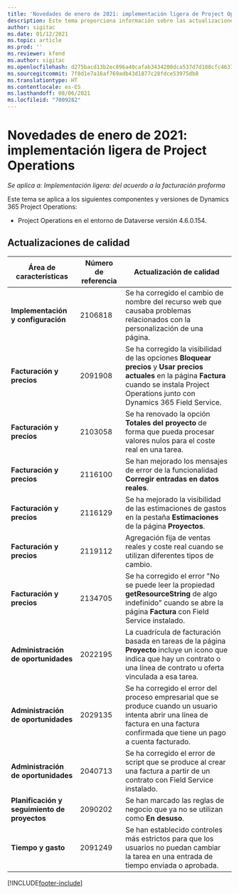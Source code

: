 ```yaml
---
title: 'Novedades de enero de 2021: implementación ligera de Project Operations'
description: Este tema proporciona información sobre las actualizaciones de calidad disponibles en la versión de enero de 2021 de la implementación ligera de Project Operations.
author: sigitac
ms.date: 01/12/2021
ms.topic: article
ms.prod: ''
ms.reviewer: kfend
ms.author: sigitac
ms.openlocfilehash: d275bacd13b2ec896a40cafab3434200dca537d7d108cfc46370b01b67c98aa2
ms.sourcegitcommit: 7f8d1e7a16af769adb43d1877c28fdce53975db8
ms.translationtype: HT
ms.contentlocale: es-ES
ms.lasthandoff: 08/06/2021
ms.locfileid: "7009282"
---
```

# <a name="whats-new-january-2021---project-operations-lite-deployment"></a>Novedades de enero de 2021: implementación ligera de Project Operations


_Se aplica a: Implementación ligera: del acuerdo a la facturación proforma_

Este tema se aplica a los siguientes componentes y versiones de Dynamics 365 Project Operations:

  - Project Operations en el entorno de Dataverse versión 4.6.0.154.
  
## <a name="quality-updates"></a>Actualizaciones de calidad

| **Área de características** | **Número de referencia** | **Actualización de calidad** |
| --- | --- | --- |
| **Implementación y configuración** | 2106818 | Se ha corregido el cambio de nombre del recurso web que causaba problemas relacionados con la personalización de una página. |
| **Facturación y precios** | 2091908 | Se ha corregido la visibilidad de las opciones **Bloquear precios** y **Usar precios actuales** en la página **Factura** cuando se instala Project Operations junto con Dynamics 365 Field Service. |
| **Facturación y precios** | 2103058 | Se ha renovado la opción **Totales del proyecto** de forma que pueda procesar valores nulos para el coste real en una tarea. |
| **Facturación y precios** | 2116100 | Se han mejorado los mensajes de error de la funcionalidad **Corregir entradas en datos reales**. |
| **Facturación y precios** | 2116129 | Se ha mejorado la visibilidad de las estimaciones de gastos en la pestaña **Estimaciones** de la página **Proyectos**. |
| **Facturación y precios** | 2119112 | Agregación fija de ventas reales y coste real cuando se utilizan diferentes tipos de cambio. |
| **Facturación y precios** | 2134705 | Se ha corregido el error "No se puede leer la propiedad **getResourceString** de algo indefinido" cuando se abre la página **Factura** con Field Service instalado. |
| **Administración de oportunidades** | 2022195 | La cuadrícula de facturación basada en tareas de la página **Proyecto** incluye un icono que indica que hay un contrato o una línea de contrato u oferta vinculada a esa tarea. |
| **Administración de oportunidades** | 2029135 | Se ha corregido el error del proceso empresarial que se produce cuando un usuario intenta abrir una línea de factura en una factura confirmada que tiene un pago a cuenta facturado. |
| **Administración de oportunidades** | 2040713 | Se ha corregido el error de script que se produce al crear una factura a partir de un contrato con Field Service instalado. |
| **Planificación y seguimiento de proyectos** | 2090202 | Se han marcado las reglas de negocio que ya no se utilizan como **En desuso**. |
| **Tiempo y gasto** | 2091249 | Se han establecido controles más estrictos para que los usuarios no puedan cambiar la tarea en una entrada de tiempo enviada o aprobada. |


[!INCLUDE[footer-include](../../includes/footer-banner.md)]